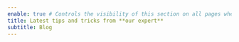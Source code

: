 ```yaml
---
enable: true # Controls the visibility of this section on all pages where it's used
title: Latest tips and tricks from **our expert**
subtitle: Blog
---
```

